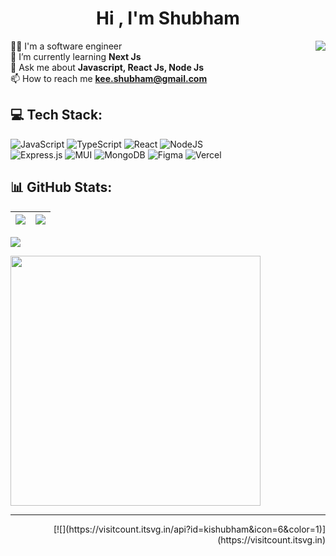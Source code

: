 <h1 align="center">Hi , I'm Shubham </h1><img align="right" src="https://github.com/images/mona-whisper.gif" />

👨‍💻 I'm a software engineer <br/>
🌱 I’m currently learning **Next Js**<br/>
 💬 Ask me about **Javascript, React Js, Node Js**<br/>
 📫 How to reach me **kee.shubham@gmail.com**<br/>

##  💻 Tech Stack:
![JavaScript](https://img.shields.io/badge/javascript-%23323330.svg?style=for-the-badge&logo=javascript&logoColor=%23F7DF1E) ![TypeScript](https://img.shields.io/badge/typescript-%23007ACC.svg?style=for-the-badge&logo=typescript&logoColor=white)
![React](https://img.shields.io/badge/react-%2320232a.svg?style=for-the-badge&logo=react&logoColor=%2361DAFB)
![NodeJS](https://img.shields.io/badge/node.js-6DA55F?style=for-the-badge&logo=node.js&logoColor=white)  
![Express.js](https://img.shields.io/badge/express.js-%23404d59.svg?style=for-the-badge&logo=express&logoColor=%2361DAFB) ![MUI](https://img.shields.io/badge/MUI-%230081CB.svg?style=for-the-badge&logo=mui&logoColor=white) ![MongoDB](https://img.shields.io/badge/MongoDB-%234ea94b.svg?style=for-the-badge&logo=mongodb&logoColor=white)  ![Figma](https://img.shields.io/badge/figma-%23F24E1E.svg?style=for-the-badge&logo=figma&logoColor=white)
![Vercel](https://img.shields.io/badge/vercel-%23000000.svg?style=for-the-badge&logo=vercel&logoColor=white) 
## 📊 GitHub Stats:
![](https://github-readme-stats.vercel.app/api?username=kishubham&theme=dark&hide_border=false&include_all_commits=false&count_private=false)|![](https://github-readme-stats.vercel.app/api/top-langs/?username=kishubham&theme=dark&hide_border=false&include_all_commits=false&count_private=false&layout=compact)
|-|-|

![](https://github-readme-streak-stats.herokuapp.com/?user=kishubham&theme=dark&hide_border=false)<br/>


<img src='https://memer-new.vercel.app/' style="height: 400px;"/>

---

<p align="right">[![](https://visitcount.itsvg.in/api?id=kishubham&icon=6&color=1)](https://visitcount.itsvg.in)</p>
